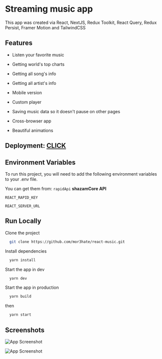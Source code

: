 # Streaming music app

This app was created via React, NextJS, Redux Toolkit, React Query, Redux Persist, Framer Motion and TailwindCSS

## Features

- Listen your favorite music

- Getting world's top charts

- Getting all song's info

- Getting all artist's info

- Mobile version

- Custom player

- Saving music data so it doesn't pause on other pages

- Cross-browser app

- Beautiful animations

## Deployment: [CLICK](https://react-music-mor3hate.vercel.app/)

## Environment Variables

To run this project, you will need to add the following environment variables to your .env file.

You can get them from: `rapidApi` **shazamCore API**

`REACT_RAPID_KEY`

`REACT_SERVER_URL`

## Run Locally

Clone the project

```bash
  git clone https://github.com/mor3hate/react-music.git
```

Install dependencies

```bash
  yarn install
```

Start the app in dev

```bash
  yarn dev
```

Start the app in production

```bash
  yarn build
```

then

```bash
  yarn start
```

## Screenshots

![App Screenshot](https://s4.gifyu.com/images/232232323.gif)

![App Screenshot](https://s4.gifyu.com/images/3434343434.gif)

